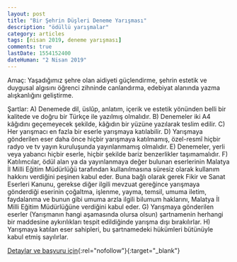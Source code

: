 ```yaml
---
layout: post
title: "Bir Şehrin Düşleri Deneme Yarışması"
description: "ödüllü yarışmalar"
category: articles
tags: [nisan 2019, deneme yarışması]
comments: true
lastDate: 1554152400
dateHuman: "2 Nisan 2019"
---
```


Amaç:
Yaşadığımız şehre olan aidiyeti güçlendirme, şehrin estetik ve duygusal algısını öğrenci zihninde canlandırma, edebiyat alanında yazma alışkanlığını geliştirme.

Şartlar:
A) Denemede dil, üslûp, anlatım, içerik ve estetik yönünden belli bir kalitede ve doğru bir Türkçe ile yazılmış olmalıdır.
B) Denemeler iki A4 kâğıdını geçemeyecek şekilde, kâğıdın bir yüzüne yazılarak teslim edilir.
C) Her yarışmacı en fazla bir eserle yarışmaya katılabilir.
D) Yarışmaya gönderilen eser daha önce hiçbir yarışmaya katılmamış, özel-resmî hiçbir radyo ve tv yayın kuruluşunda yayınlanmamış olmalıdır.
E) Denemeler, yerli veya yabancı hiçbir eserle, hiçbir şekilde bariz benzerlikler taşımamalıdır.
F) Katılımcılar, ödül alan ya da yayınlanmaya değer bulunan eserlerinin Malatya İl Milli Eğitim Müdürlüğü tarafından kullanılmasına süresiz olarak kullanım hakkını verdiğini peşinen kabul eder. Buna bağlı olarak gerek Fikir ve Sanat Eserleri Kanunu, gerekse diğer ilgili mevzuat gereğince yarışmaya gönderdiği eserinin çoğaltma, işlenme, yayma, temsil, umuma iletim, faydalanma ve bunun gibi umuma arzla ilgili bilumum haklarını, Malatya İl Milli Eğitim Müdürlüğüne verdiğini kabul eder.
G) Yarışmaya gönderilen eserler (Yarışmanın hangi aşamasında olursa olsun) şartnamenin herhangi bir maddesine aykırılıkları tespit edildiğinde yarışma dışı bırakılırlar.
H) Yarışmaya katılan eser sahipleri, bu şartnamedeki hükümleri bütünüyle kabul etmiş sayılırlar.

[Detaylar ve başvuru için](http://akmestal.meb.k12.tr/icerikler/yarismalar_6617965.html?utm_source=edebiyatyarismalari.com&utm_medium=affiliate){:rel="nofollow"}{:target="_blank"}
